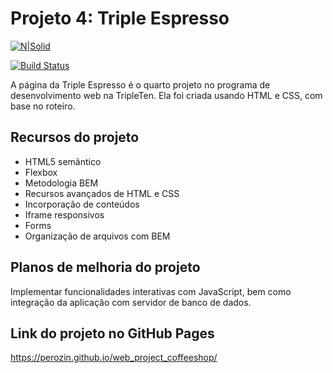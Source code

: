 # Projeto 4: Triple Espresso
[![N|Solid](https://cldup.com/dTxpPi9lDf.thumb.png)](https://nodesource.com/products/nsolid)

[![Build Status](https://travis-ci.org/joemccann/dillinger.svg?branch=master)](https://travis-ci.org/joemccann/dillinger)

A página da Triple Espresso é o quarto projeto no programa de desenvolvimento web na TripleTen. Ela foi criada usando HTML e CSS, com base no roteiro.

## Recursos do projeto

- HTML5 semântico
- Flexbox
- Metodologia BEM
- Recursos avançados de HTML e CSS
- Incorporação de conteúdos
- Iframe responsivos
- Forms
- Organização de arquivos com BEM

## Planos de melhoria do projeto

Implementar funcionalidades interativas com JavaScript, bem como integração da aplicação com servidor de banco de dados.

## Link do projeto no GitHub Pages

https://perozin.github.io/web_project_coffeeshop/
